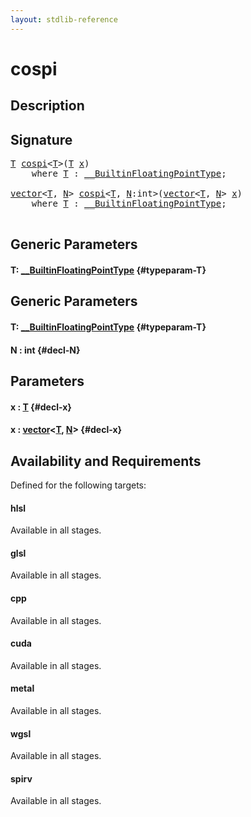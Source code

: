 ```yaml
---
layout: stdlib-reference
---
```


# cospi

## Description





## Signature 

<pre>
<a href="/stdlib-reference/global-decls/cospi#typeparam-T" class="code_type">T</a> <a href="/stdlib-reference/global-decls/cospi">cospi</a>&lt;<a href="/stdlib-reference/global-decls/cospi#typeparam-T" class="code_type">T</a>&gt;(<a href="/stdlib-reference/global-decls/cospi#typeparam-T" class="code_type">T</a> <a href="/stdlib-reference/global-decls/cospi#decl-x" class="code_param">x</a>)
    <span class='code_keyword'>where</span> <a href="/stdlib-reference/global-decls/cospi#typeparam-T" class="code_type">T</a> : <a href="/stdlib-reference/interfaces/BuiltinFloatingPointType/index">__BuiltinFloatingPointType</a>;

<a href="/stdlib-reference/types/vector/index">vector</a>&lt;<a href="/stdlib-reference/types/vector/index#typeparam-T" class="code_type">T</a>, <a href="/stdlib-reference/types/vector/index#decl-N" class="code_var">N</a>&gt; <a href="/stdlib-reference/global-decls/cospi">cospi</a>&lt;<a href="/stdlib-reference/global-decls/cospi#typeparam-T" class="code_type">T</a>, <a href="/stdlib-reference/global-decls/cospi#decl-N" class="code_var">N</a>:<span class="code_keyword">int</span>&gt;(<a href="/stdlib-reference/types/vector/index">vector</a>&lt;<a href="/stdlib-reference/types/vector/index#typeparam-T" class="code_type">T</a>, <a href="/stdlib-reference/types/vector/index#decl-N" class="code_var">N</a>&gt; <a href="/stdlib-reference/global-decls/cospi#decl-x" class="code_param">x</a>)
    <span class='code_keyword'>where</span> <a href="/stdlib-reference/global-decls/cospi#typeparam-T" class="code_type">T</a> : <a href="/stdlib-reference/interfaces/BuiltinFloatingPointType/index">__BuiltinFloatingPointType</a>;

</pre>

## Generic Parameters

#### T: [\_\_BuiltinFloatingPointType](/stdlib-reference/interfaces/BuiltinFloatingPointType/index) {#typeparam-T}

## Generic Parameters

#### T: [\_\_BuiltinFloatingPointType](/stdlib-reference/interfaces/BuiltinFloatingPointType/index) {#typeparam-T}
#### N  : int {#decl-N}

## Parameters

#### x  : [T](/stdlib-reference/global-decls/cospi#typeparam-T) {#decl-x}
#### x  : [vector](/stdlib-reference/types/vector/index)\<[T](/stdlib-reference/types/vector/index#typeparam-T), [N](/stdlib-reference/types/vector/index#decl-N)\> {#decl-x}

## Availability and Requirements

Defined for the following targets:

#### hlsl
Available in all stages.

#### glsl
Available in all stages.

#### cpp
Available in all stages.

#### cuda
Available in all stages.

#### metal
Available in all stages.

#### wgsl
Available in all stages.

#### spirv
Available in all stages.



